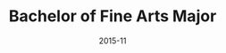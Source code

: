 ---
title: "Bachelor of Fine Arts Major"
company: "Savannah College of Art and Design"
external_url: "https://www.scad.edu"
date: "2015-11"
text: "Interactive Design and Game Development."
---